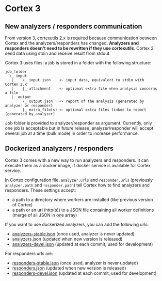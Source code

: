 # Cortex 3

## New analyzers / responders communication
From version 3, cortexutils 2.x is required because communication between Cortex and the analyzers/responders has changed. **Analyzers and responders doesn't need to be rewritten if they use cortexutils**. Cortex 2 send data using stdin and receive result from stdout.

Cortex 3 uses files: a job is stored in a folder with the following structure:
```
job_folder
  \_ input
   |    \_ input.json    <- input data, equivalent to stdin with Cortex 2.x
   |    |_ attachment    <- optional extra file when analysis concerns a file
   |_ output
        \_ output.json   <- report of the analysis (generated by analyzer or responder)
        |_ extra_file(s) <- optional extra files linked to report (generated by analyzer)
```
Job folder is provided to analyzer/responder as argument. Currently, only one job is acceptable but in future release, analyzer/responder will accept several job at a time (bulk mode) in order to increase performance.

## Dockerized analyzers / responders
Cortex 3 comes with a new way to run analyzers and responders. It can execute them as a docker image, if docker service is available for Cortex service.

In Cortex configuration file, `analyzer.urls` and `responder.urls` (previously `analyzer.path` and `responder.path`) tell Cortex how to find analyzers and responders. These settings accept:
   - a path to a directory where workers are installed (like previous version of Cortex)
   - a path or an url (http(s)) to a JSON file containing all worker definitions (merge of all JSON in one array)

If you want to use dockerized analyzers, you can add the following urls:
 - [analyzers-stable.json](https://download.thehive-project.org/analyzers-stable.json) (once used, analyzer is never updated) 
 - [analyzers.json](https://download.thehive-project.org/analyzers.json) (updated when new version is released)
 - [analyzers-devel.json](https://download.thehive-project.org/analyzers-devel.json) (updated at each commit, used for development)

For responders urls are:
  - [responders-stable.json](https://download.thehive-project.org/responders-stable.json) (once used, analyzer is never updated)
  - [responders.json](https://download.thehive-project.org/responders.json) (updated when new version is released)
  - [responders-devel.json](https://download.thehive-project.org/responders-devel.json) (updated at each commit, used for development)
